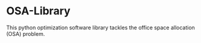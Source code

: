 # OSA-Library
This python optimization software library tackles the office space allocation (OSA) problem.
